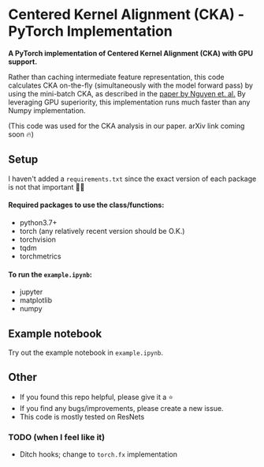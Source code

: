 # Centered Kernel Alignment (CKA) - PyTorch Implementation

**A PyTorch implementation of Centered Kernel Alignment (CKA) with GPU support.** 

Rather than caching intermediate feature representation, this code calculates CKA on-the-fly (simultaneously with the model forward pass) by using the mini-batch CKA, as described in the [paper by Nguyen et. al.](https://openreview.net/pdf?id=KJNcAkY8tY4)
By leveraging GPU superiority, this implementation runs much faster than any Numpy implementation.

(This code was used for the CKA analysis in our paper. arXiv link coming soon :fire:)

## Setup
I haven't added a `requirements.txt` since the exact version of each package is not that important :man_shrugging:

#### Required packages to use the class/functions:
* python3.7+
* torch (any relatively recent version should be O.K.)
* torchvision 
* tqdm
* torchmetrics

#### To run the `example.ipynb`:
* jupyter
* matplotlib
* numpy

## Example notebook
Try out the example notebook in `example.ipynb`.

## Other
* If you found this repo helpful, please give it a :star:
* If you find any bugs/improvements, please create a new issue.
* This code is mostly tested on ResNets

### TODO (when I feel like it)
* Ditch hooks; change to `torch.fx` implementation